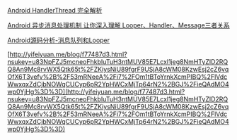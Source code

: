 [Android HandlerThread 完全解析](https://blog.csdn.net/lmj623565791/article/details/47079737)

[Android 异步消息处理机制 让你深入理解 Looper、Handler、Message三者关系](https://blog.csdn.net/lmj623565791/article/details/38377229)

[Android源码分析-消息队列和Looper](https://blog.csdn.net/singwhatiwanna/article/details/17361775)

[http://yifeiyuan.me/blog/f77487d3.html?nsukey=u83NpFZJ5mcneoFhkbIuTuH3ntMUV85E7Lcxl1jeg8NmHTyZID2RQQ8An9Mc8rvWX5Qtk65t%2FZKiysNiU89fgrF9USjA8cWM08KzwEsj2cZ6vqOfX6T3vefv%2B%2F53mRNeeA%2Fi7%2FOm1tBToYrnkXcmPIBQ%2FlVdcWwxqxZdCjbNOWqCUCyp6pR2YpHWCxMjTp64rN2%2BGJ%2FieQAdMO4wp0YjHg%3D%3D](http://yifeiyuan.me/blog/f77487d3.html?nsukey=u83NpFZJ5mcneoFhkbIuTuH3ntMUV85E7Lcxl1jeg8NmHTyZID2RQQ8An9Mc8rvWX5Qtk65t%2FZKiysNiU89fgrF9USjA8cWM08KzwEsj2cZ6vqOfX6T3vefv%2B%2F53mRNeeA%2Fi7%2FOm1tBToYrnkXcmPIBQ%2FlVdcWwxqxZdCjbNOWqCUCyp6pR2YpHWCxMjTp64rN2%2BGJ%2FieQAdMO4wp0YjHg%3D%3D)

